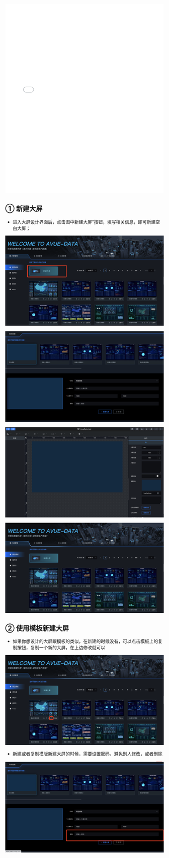 <iframe src="//player.bilibili.com/player.html?aid=554768282&bvid=BV1ev4y1372X&cid=742389342&page=1&high_quality=1" scrolling="no" border="0" frameborder="no" framespacing="0" allowfullscreen="true" width="100%" height="600"> </iframe>

## ① 新建大屏

- 进入大屏设计界面后，点击图中新建大屏”按钮，填写相关信息，即可新建空白大屏；

![](images/screenshot_1652165963042.png)

![](images/screenshot_1652165999930.png)

![](images/screenshot_1652166058494.png)

![](images/screenshot_1652166089268.png)

## ② 使用模板新建大屏

- 如果你想设计的大屏跟模板的类似，在新建的时候没有，可以点击模板上的复制按钮，复制一个新的大屏，在上边修改就可以

![](images/screenshot_1652166132585.png)

- 新建或者复制模版新建大屏的时候，需要设置密码，避免别人修改，或者删除

![](images/screenshot_1652166147751.png)
